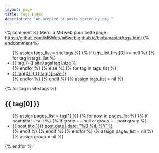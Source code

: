 ```yaml
---
layout: page
title: Tags Index
description: "An archive of posts sorted by tag."
---
```


{% comment %}
Merci à M6 web pour cette page : https://github.com/M6Web/m6web.github.io/blob/master/tags.html
{% endcomment %}

<ul class="tag-box inline">
{% assign tags_list = site.tags %}  
  {% if tags_list.first[0] == null %}
    {% for tag in tags_list %} 
      <li><a href="#{{ tag }}">{{ tag }} <span>{{ site.tags[tag].size }}</span></a></li>
    {% endfor %}
  {% else %}
    {% for tag in tags_list %} 
      <li><a href="#{{ tag[0] }}">{{ tag[0] }} <span>{{ tag[1].size }}</span></a></li>
    {% endfor %}
  {% endif %}
{% assign tags_list = nil %}
</ul>

{% for tag in site.tags %} 
  <h2 id="{{ tag[0] }}">{{ tag[0] }}</h2>
  <ul class="post-list">
    {% assign pages_list = tag[1] %}  
    {% for post in pages_list %}
      {% if post.title != null %}
      {% if group == null or group == post.group %}
      <li><a href="{{ site.url }}{{ post.url }}">{{ post.title }}<span class="entry-date"><time datetime="{{ post.date | date_to_xmlschema }}" itemprop="datePublished">{{ post.date | date: "%B %d, %Y" }}</time></span></a></li>
      {% endif %}
      {% endif %}
    {% endfor %}
    {% assign pages_list = nil %}
    {% assign group = nil %}
  </ul>
{% endfor %}